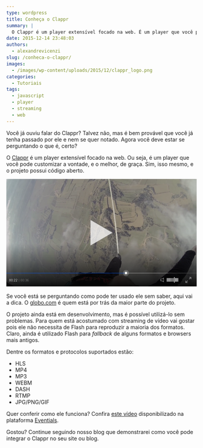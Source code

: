 ```yaml
---
type: wordpress
title: Conheça o Clappr
summary: |
  O Clappr é um player extensível focado na web. É um player que você pode customizar a vontade, e o melhor, de graça. Sim, isso mesmo, e o projeto possui código aberto.
date: 2015-12-14 23:48:03
authors:
  - alexandrevicenzi
slug: /conheca-o-clappr/
images:
  - /images/wp-content/uploads/2015/12/clappr_logo.png
categories:
  - Tutoriais
tags:
  - javascript
  - player
  - streaming
  - web
---
```


Você já ouviu falar do Clappr? Talvez não, mas é bem provável que você já tenha passado por ele e nem se quer notado. Agora você deve estar se perguntando o que é, certo?

O <a href="http://clappr.io/">Clappr</a> é um player extensível focado na web. Ou seja, é um player que você pode customizar a vontade, e o melhor, de graça. Sim, isso mesmo, e o projeto possui código aberto.

<!--more-->

<img class="aligncenter" src="/images/wp-content/uploads/2015/12/clappr_player.png" alt="Clappr" />

Se você está se perguntando como pode ter usado ele sem saber, aqui vai a dica. O <a href="http://www.globo.com/">globo.com</a> é quem está por trás da maior parte do projeto.

O projeto ainda está em desenvolvimento, mas é possível utilizá-lo sem problemas. Para quem está acostumado com streaming de vídeo vai gostar pois ele não necessita de Flash para reproduzir a maioria dos formatos. Claro, ainda é utilizado Flash para <em>fallback</em> de alguns formatos e browsers mais antigos.

Dentre os formatos e protocolos suportados estão:
<ul>
	<li>HLS</li>
	<li>MP4</li>
	<li>MP3</li>
	<li>WEBM</li>
	<li>DASH</li>
	<li>RTMP</li>
	<li>JPG/PNG/GIF</li>
</ul>
Quer conferir como ele funciona? Confira <a href="https://www.eventials.com/eventials/como-realizar-seu-webinar-na-eventials/">este vídeo</a> disponibilizado na plataforma <a href="https://www.eventials.com">Eventials</a>.

Gostou? Continue seguindo nosso blog que demonstrarei como você pode integrar o Clappr no seu site ou blog.
